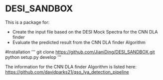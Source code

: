 # DESI_SANDBOX
This is a package for:
- Create the input file based on the DESI Mock Spectra for the CNN DLA finder
- Evaluate the predicted result from the CNN DLA finder Algorithm

#Installation 
'''
git clone https://github.com/JianiDing/DESI_SANDBOX.git
python setup.py develop
'''


The information for the CNN DLA finder Algorithm is listed here:
https://github.com/davidparks21/qso_lya_detection_pipeline
